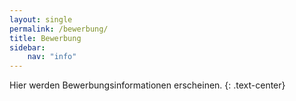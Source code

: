 ```yaml
---
layout: single
permalink: /bewerbung/
title: Bewerbung
sidebar:
    nav: "info"
---
```


Hier werden Bewerbungsinformationen erscheinen.
{: .text-center}
